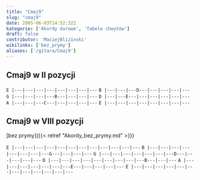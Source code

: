```yaml
---
title: "Cmaj9"
slug: "cmaj9"
date: 2005-06-03T14:52:32Z
kategorie: ['Akordy durowe', 'Tabele chwytów']
draft: false
contributor: 'MaciejBlizinski'
wikilinks: ['bez_prymy']
aliases: ['/gitara/Cmaj9']
---
```

## Cmaj9 w II pozycji

`E |---|---|---|---|---|---|---|---`
`B |---|---|---D---|---|---|---|---`
`G |---|---|---|---B---|---|---|---`
`D |---|---E---|---|---|---|---|---`
`A |---|---|---C---|---|---|---|---`
`E |---|---|---|---|---|---|---|---`

## Cmaj9 w VIII pozycji

[bez prymy]({{< relref "Akordy_bez_prymy.md" >}})

`E |---|---|---|---|---|---|---|---|---|---|---|---`
`B |---|---|---|---|---|---|---|---G---|---|---|---`
`G |---|---|---|---|---|---|---D---|---|---|---|---`
`D |---|---|---|---|---|---|---|---|---B---|---|---`
`A |---|---|---|---|---|---|---E---|---|---|---|---`
`E |---|---|---|---|---|---|---|---|---|---|---|---`


